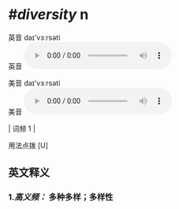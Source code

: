 # ***\#diversity*** n
英音 daɪ'vɜːrsəti  
英音
<audio src="./media/diversity-B.aac" controls="controls"></audio>

美音 daɪ'vɜːrsəti  
美音
<audio src="./media/diversity-A.aac" controls="controls"></audio>



| 词频 1 |  

用法点拨  [U]

英文释义
---
### 1.*高义频：* **多种多样；多样性**  


